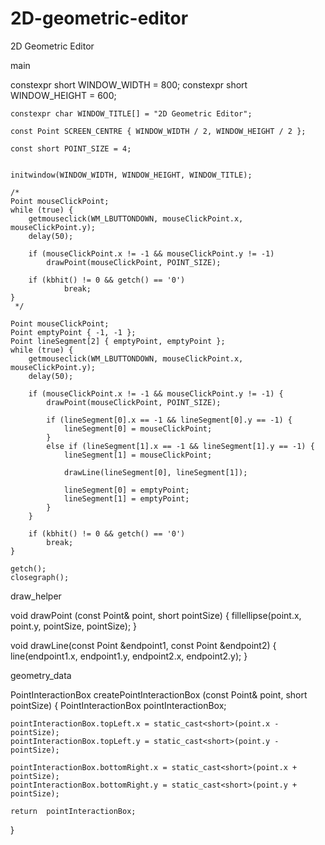 # 2D-geometric-editor
2D Geometric Editor


main

constexpr short WINDOW_WIDTH = 800;
    constexpr short WINDOW_HEIGHT = 600;

    constexpr char WINDOW_TITLE[] = "2D Geometric Editor";

    const Point SCREEN_CENTRE { WINDOW_WIDTH / 2, WINDOW_HEIGHT / 2 };

    const short POINT_SIZE = 4;


    initwindow(WINDOW_WIDTH, WINDOW_HEIGHT, WINDOW_TITLE);

    /*
    Point mouseClickPoint;
    while (true) {
        getmouseclick(WM_LBUTTONDOWN, mouseClickPoint.x, mouseClickPoint.y);
        delay(50);

        if (mouseClickPoint.x != -1 && mouseClickPoint.y != -1)
            drawPoint(mouseClickPoint, POINT_SIZE);

        if (kbhit() != 0 && getch() == '0')
                break;
    }
     */

    Point mouseClickPoint;
    Point emptyPoint { -1, -1 };
    Point lineSegment[2] { emptyPoint, emptyPoint };
    while (true) {
        getmouseclick(WM_LBUTTONDOWN, mouseClickPoint.x, mouseClickPoint.y);
        delay(50);

        if (mouseClickPoint.x != -1 && mouseClickPoint.y != -1) {
            drawPoint(mouseClickPoint, POINT_SIZE);

            if (lineSegment[0].x == -1 && lineSegment[0].y == -1) {
                lineSegment[0] = mouseClickPoint;
            }
            else if (lineSegment[1].x == -1 && lineSegment[1].y == -1) {
                lineSegment[1] = mouseClickPoint;

                drawLine(lineSegment[0], lineSegment[1]);

                lineSegment[0] = emptyPoint;
                lineSegment[1] = emptyPoint;
            }
        }

        if (kbhit() != 0 && getch() == '0')
            break;
    }

    getch();
    closegraph();




draw_helper



void drawPoint (const Point& point, short pointSize) {
    fillellipse(point.x, point.y, pointSize, pointSize);
}

void drawLine(const Point &endpoint1, const Point &endpoint2) {
    line(endpoint1.x, endpoint1.y, endpoint2.x, endpoint2.y);
}








geometry_data

PointInteractionBox createPointInteractionBox (const Point& point, short pointSize) {
    PointInteractionBox pointInteractionBox;

    pointInteractionBox.topLeft.x = static_cast<short>(point.x - pointSize);
    pointInteractionBox.topLeft.y = static_cast<short>(point.y - pointSize);

    pointInteractionBox.bottomRight.x = static_cast<short>(point.x + pointSize);
    pointInteractionBox.bottomRight.y = static_cast<short>(point.y + pointSize);

    return  pointInteractionBox;
}